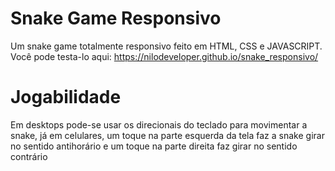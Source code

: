 # Snake Game Responsivo
Um snake game totalmente responsivo feito em HTML, CSS e JAVASCRIPT. Você pode testa-lo aqui: https://nilodeveloper.github.io/snake_responsivo/

# Jogabilidade
Em desktops pode-se usar os direcionais do teclado para movimentar a snake, já em celulares, um toque na parte esquerda da tela faz a snake girar no sentido antihorário e um toque na parte direita faz girar no sentido contrário
